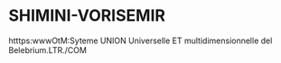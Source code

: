 # SHIMINI-VORISEMIR
htttps:wwwOtM:Syteme UNION Universelle ET multidimensionnelle del Belebrium.LTR./COM
